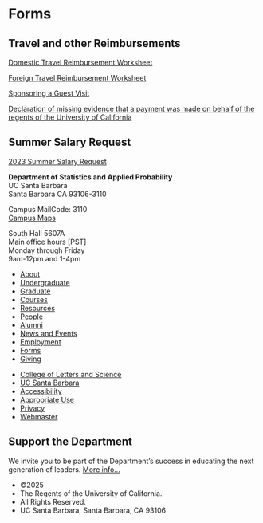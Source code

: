 # Forms

## Travel and other Reimbursements

[Domestic Travel Reimbursement Worksheet](https://drive.google.com/file/d/1kxQ1uXD_3xQ8JZFJpIAc26xmnNx9IcIF/view?usp=sharing)

[Foreign Travel Reimbursement Worksheet](https://drive.google.com/file/d/1tTyxcY-AurBx-ifgRsqZYqBSwxxoH2ek/view?usp=sharing)

[Sponsoring a Guest Visit](https://docs.google.com/forms/d/e/1FAIpQLSf7_-XlRAT_7Fq9XEYme1LT9xMhAHXkuFBomrSmnc-tEe1fzg/viewform)

[Declaration of missing evidence that a payment was made on behalf of the regents of the University of California](https://drive.google.com/file/d/1n0WCL1bJvejdpBT1F7O2bU6zbR1P1wpD/view)

## Summer Salary Request

[2023 Summer Salary Request](https://forms.gle/CEzrt9wgadjDPNRL8)

**Department of Statistics and Applied Probability**  
UC Santa Barbara  
Santa Barbara CA 93106-3110

Campus MailCode: 3110  
[Campus Maps](http://www.aw.id.ucsb.edu/maps/)

South Hall 5607A  
Main office hours \[PST]  
Monday through Friday  
9am-12pm and 1-4pm

- [About](/about "About")
- [Undergraduate](/undergrad)
- [Graduate](/graduate)
- [Courses](/courses)
- [Resources](/resources "Resources")
- [People](/people)
- [Alumni](/alumni "Undergraduate Alumni")
- [News and Events](/news)
- [Employment](/about/employment "Employment")
- [Forms](/forms "Forms")
- [Giving](/giving "Giving")

<!--THE END-->

- [College of Letters and Science](http://www.college.ucsb.edu "College of Letters and Science")
- [UC Santa Barbara](http://www.ucsb.edu "UC Santa Barbara")
- [Accessibility](/accessibility "Accessibility")
- [Appropriate Use](http://www.policy.ucsb.edu/terms_of_use/ "Appropriate Use")
- [Privacy](http://www.policy.ucsb.edu/privacy-notification/ "Privacy")
- [Webmaster](mailto:help@pstat.ucsb.edu "Webmaster")

## Support the Department

We invite you to be part of the Department’s success in educating the next generation of leaders. [More info...](/giving)

- ©2025
- The Regents of the University of California.
- All Rights Reserved.
- UC Santa Barbara, Santa Barbara, CA 93106